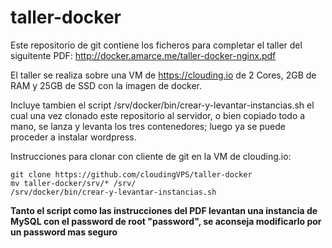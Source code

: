 # taller-docker

Este repositorio de git contiene los ficheros para completar el taller del siguitente PDF: http://docker.amarce.me/taller-docker-nginx.pdf

El taller se realiza sobre una VM de https://clouding.io de 2 Cores, 2GB de RAM y 25GB de SSD con la imagen de docker.

Incluye tambien el script /srv/docker/bin/crear-y-levantar-instancias.sh el cual una vez clonado este repositorio al servidor, o bien copiado todo a mano, se lanza y levanta los tres contenedores; luego ya se puede proceder a instalar wordpress.

Instrucciones para clonar con cliente de git en la VM de clouding.io:

```
git clone https://github.com/cloudingVPS/taller-docker
mv taller-docker/srv/* /srv/
/srv/docker/bin/crear-y-levantar-instancias.sh
```

**Tanto el script como las instrucciones del PDF levantan una instancia de MySQL con el password de root "password", se aconseja modificarlo por un password mas seguro**
